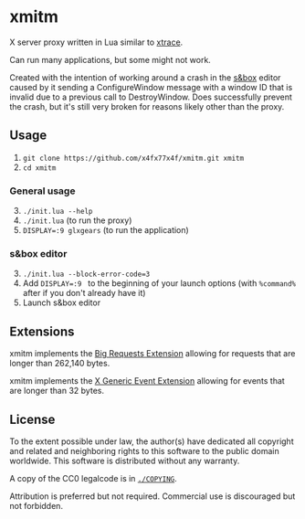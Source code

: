 # xmitm
X server proxy written in Lua similar to [xtrace](https://tracker.debian.org/pkg/xtrace).

Can run many applications, but some might not work.

Created with the intention of working around a crash in the [s&box](https://sbox.facepunch.com/about/) editor caused by it sending a ConfigureWindow message with a window ID that is invalid due to a previous call to DestroyWindow. Does successfully prevent the crash, but it's still very broken for reasons likely other than the proxy.

## Usage
1. `git clone https://github.com/x4fx77x4f/xmitm.git xmitm`
2. `cd xmitm`

### General usage
3. `./init.lua --help`
4. `./init.lua` (to run the proxy)
5. `DISPLAY=:9 glxgears` (to run the application)

### s&box editor
3. `./init.lua --block-error-code=3`
4. Add `DISPLAY=:9 ` to the beginning of your launch options (with `%command%` after if you don't already have it)
5. Launch s&box editor

## Extensions
xmitm implements the [Big Requests Extension](https://www.x.org/releases/X11R7.6/doc/bigreqsproto/bigreq.html) allowing for requests that are longer than 262,140 bytes.

xmitm implements the [X Generic Event Extension](https://www.x.org/releases/X11R7.6/doc/xextproto/geproto.html) allowing for events that are longer than 32 bytes.

## License
To the extent possible under law, the author(s) have dedicated all copyright and related and neighboring rights to this software to the public domain worldwide. This software is distributed without any warranty.

A copy of the CC0 legalcode is in [`./COPYING`](./COPYING).

Attribution is preferred but not required. Commercial use is discouraged but not forbidden.
